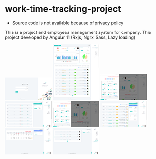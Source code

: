 # work-time-tracking-project
* Source code is not available because of privacy policy

This is a project and employees management system for company.
This project developed by Angular 11 (Rxjs, Ngrx, Sass, Lazy loading)


<img src = "https://github.com/linzstadler/work-time-tracking-project/blob/0a9717f05561021223560d00f038817656a04550/login.PNG" title = "work-time-tracking-project" width = "30%"/>   <img src = "https://github.com/linzstadler/work-time-tracking-project/blob/0a9717f05561021223560d00f038817656a04550/dashboard.png" title = "work-time-tracking-project" width = "30%"/>   <img src = "https://github.com/linzstadler/work-time-tracking-project/blob/0a9717f05561021223560d00f038817656a04550/lunch.png" title = "work-time-tracking-project" width = "30%"/>   <img src = "https://github.com/linzstadler/work-time-tracking-project/blob/0a9717f05561021223560d00f038817656a04550/presence.png" title = "work-time-tracking-project" width = "30%"/>   <img src = "https://github.com/linzstadler/work-time-tracking-project/blob/0a9717f05561021223560d00f038817656a04550/lunch.png" title = "work-time-tracking-project" width = "30%"/>   <img src = "https://github.com/linzstadler/work-time-tracking-project/blob/0a9717f05561021223560d00f038817656a04550/tasks.png" title = "work-time-tracking-project" width = "30%"/>   <img src = "https://github.com/linzstadler/work-time-tracking-project/blob/0a9717f05561021223560d00f038817656a04550/report.png" title = "work-time-tracking-project" width = "30%"/>   <img src = "https://github.com/linzstadler/work-time-tracking-project/blob/0a9717f05561021223560d00f038817656a04550/report-lunch.png" title = "work-time-tracking-project" width = "30%"/>

